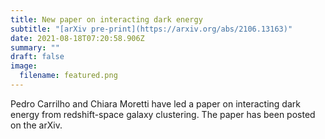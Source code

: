 ```yaml
---
title: New paper on interacting dark energy
subtitle: "[arXiv pre-print](https://arxiv.org/abs/2106.13163)"
date: 2021-08-18T07:20:58.906Z
summary: ""
draft: false
image:
  filename: featured.png
---
```

Pedro Carrilho and Chiara Moretti have led a paper on interacting dark energy from redshift-space galaxy clustering. The paper has been posted on the arXiv.